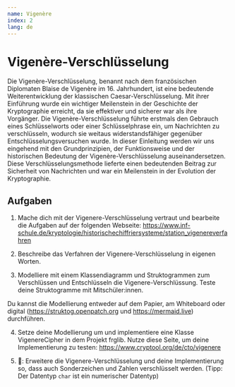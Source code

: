 ```yaml
---
name: Vigenère
index: 2
lang: de
---
```


# Vigenère-Verschlüsselung

Die Vigenère-Verschlüsselung, benannt nach dem französischen Diplomaten Blaise de Vigenère im 16. Jahrhundert, ist eine bedeutende Weiterentwicklung der klassischen Caesar-Verschlüsselung. Mit ihrer Einführung wurde ein wichtiger Meilenstein in der Geschichte der Kryptographie erreicht, da sie effektiver und sicherer war als ihre Vorgänger. Die Vigenère-Verschlüsselung führte erstmals den Gebrauch eines Schlüsselworts oder einer Schlüsselphrase ein, um Nachrichten zu verschlüsseln, wodurch sie weitaus widerstandsfähiger gegenüber Entschlüsselungsversuchen wurde. In dieser Einleitung werden wir uns eingehend mit den Grundprinzipien, der Funktionsweise und der historischen Bedeutung der Vigenère-Verschlüsselung auseinandersetzen. Diese Verschlüsselungsmethode lieferte einen bedeutenden Beitrag zur Sicherheit von Nachrichten und war ein Meilenstein in der Evolution der Kryptographie.

## Aufgaben

1. Mache dich mit der Vigenere-Verschlüsselung vertraut und bearbeite die Aufgaben auf der folgenden Webseite: https://www.inf-schule.de/kryptologie/historischechiffriersysteme/station_vigenereverfahren

2. Beschreibe das Verfahren der Vigenere-Verschlüsselung in eigenen Worten.

3. Modelliere mit einem Klassendiagramm und Struktogrammen zum Verschlüssen und Entschlüsseln die Vigenere-Verschlüssung. Teste deine Struktogramme mit Mitschüler\:innen.

Du kannst die Modellierung entweder auf dem Papier, am Whiteboard oder digital (https://struktog.openpatch.org und https://mermaid.live) durchführen.

4. Setze deine Modellierung um und implementiere eine Klasse VigenereCipher in dem Projekt frglib. Nutze diese Seite, um deine Implementierung zu testen:
https://www.cryptool.org/de/cto/vigenere

5. 🚀: Erweitere die Vigenere-Verschlüsselung und deine Implementierung so, dass auch Sonderzeichen und Zahlen verschlüsselt werden. (Tipp: Der Datentyp `char` ist ein numerischer Datentyp)
